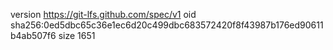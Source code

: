 version https://git-lfs.github.com/spec/v1
oid sha256:0ed5dbc65c36e1ec6d20c499dbc683572420f8f43987b176ed90611b4ab507f6
size 1651
